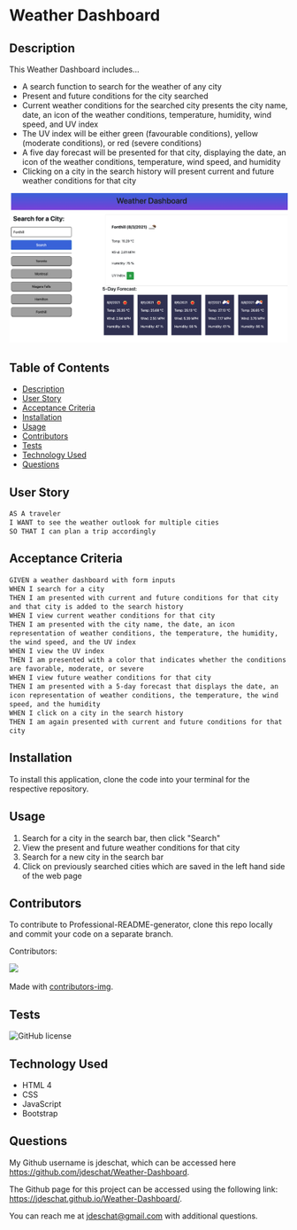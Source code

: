 # Weather Dashboard

## Description

This Weather Dashboard includes...
* A search function to search for the weather of any city
* Present and future conditions for the city searched
* Current weather conditions for the searched city presents the city name, date, an icon of the weather conditions, temperature, humidity, wind speed, and UV index
* The UV index will be either green (favourable conditions), yellow (moderate conditions), or red (severe conditions)
* A five day forecast will be presented for that city, displaying the date, an icon of the weather conditions, temperature, wind speed, and humidity
* Clicking on a city in the search history will present current and future weather conditions for that city

![alt text](https://github.com/jdeschat/Weather-Dashboard/blob/main/assets/img/preview.png)

## Table of Contents
- [Description](#description)
- [User Story](#user-story)
- [Acceptance Criteria](#acceptance-criteria)
- [Installation](#installation)
- [Usage](#usage)
- [Contributors](#contributors)
- [Tests](#tests)
- [Technology Used](#technology-used)
- [Questions](#questions)

## User Story
```
AS A traveler
I WANT to see the weather outlook for multiple cities
SO THAT I can plan a trip accordingly
```

## Acceptance Criteria
```
GIVEN a weather dashboard with form inputs
WHEN I search for a city
THEN I am presented with current and future conditions for that city and that city is added to the search history
WHEN I view current weather conditions for that city
THEN I am presented with the city name, the date, an icon representation of weather conditions, the temperature, the humidity, the wind speed, and the UV index
WHEN I view the UV index
THEN I am presented with a color that indicates whether the conditions are favorable, moderate, or severe
WHEN I view future weather conditions for that city
THEN I am presented with a 5-day forecast that displays the date, an icon representation of weather conditions, the temperature, the wind speed, and the humidity
WHEN I click on a city in the search history
THEN I am again presented with current and future conditions for that city
```

## Installation

To install this application, clone the code into your terminal for the respective repository.

## Usage
1. Search for a city in the search bar, then click "Search"
2. View the present and future weather conditions for that city
3. Search for a new city in the search bar
4. Click on previously searched cities which are saved in the left hand side of the web page

## Contributors
To contribute to Professional-README-generator, clone this repo locally and commit your code on a separate branch.
  
Contributors:

<a href="https://github.com/jdeschat/Weather-Dashboard/graphs/contributors">
  <img src="https://contrib.rocks/image?repo=jdeschat/Weather-Dashboard" />
</a>

Made with [contributors-img](https://contrib.rocks).

## Tests
![GitHub license](https://img.shields.io/badge/test-100%25-success)

## Technology Used
- HTML 4
- CSS
- JavaScript
- Bootstrap

## Questions
My Github username is jdeschat, which can be accessed here https://github.com/jdeschat/Weather-Dashboard.

The Github page for this project can be accessed using the following link: https://jdeschat.github.io/Weather-Dashboard/.

You can reach me at jdeschat@gmail.com with additional questions.